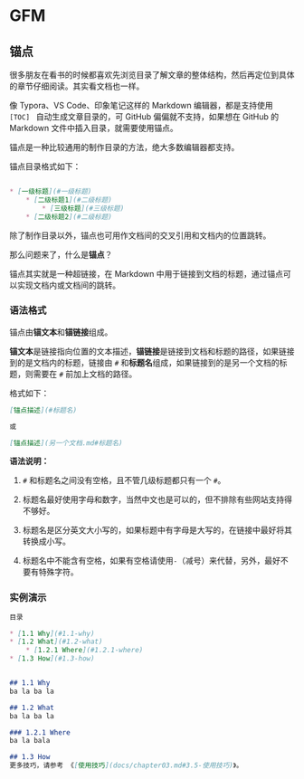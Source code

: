 # GFM

## 锚点

很多朋友在看书的时候都喜欢先浏览目录了解文章的整体结构，然后再定位到具体的章节仔细阅读。其实看文档也一样。

像 Typora、VS Code、印象笔记这样的 Markdown 编辑器，都是支持使用 `[TOC] ` 自动生成文章目录的，可 GitHub 偏偏就不支持，如果想在 GitHub 的 Markdown 文件中插入目录，就需要使用锚点。

锚点是一种比较通用的制作目录的方法，绝大多数编辑器都支持。

锚点目录格式如下：

```markdown

* [一级标题](#一级标题)
    * [二级标题1](#二级标题)
        * [三级标题](#三级标题)
    * [二级标题2](#二级标题) 
```

除了制作目录以外，锚点也可用作文档间的交叉引用和文档内的位置跳转。

那么问题来了，什么是**锚点**？

锚点其实就是一种超链接，在 Markdown 中用于链接到文档的标题，通过锚点可以实现文档内或文档间的跳转。

### 语法格式

锚点由**锚文本**和**锚链接**组成。

**锚文本**是链接指向位置的文本描述，**锚链接**是链接到文档和标题的路径，如果链接到的是文档内的标题，链接由 `#` 和**标题名**组成，如果链接到的是另一个文档的标题，则需要在 `#` 前加上文档的路径。

格式如下：

```markdown
[锚点描述](#标题名)

或

[锚点描述](另一个文档.md#标题名)
```

**语法说明：**

1. `#` 和标题名之间没有空格，且不管几级标题都只有一个 `#`。
2. 标题名最好使用字母和数字，当然中文也是可以的，但不排除有些网站支持得不够好。

2. 标题名是区分英文大小写的，如果标题中有字母是大写的，在链接中最好将其转换成小写。 

3. 标题名中不能含有空格，如果有空格请使用`-`（减号）来代替，另外，最好不要有特殊字符。 

### 实例演示

```markdown
目录

* [1.1 Why](#1.1-why) 
* [1.2 What](#1.2-what)
	* [1.2.1 Where](#1.2.1-where)
* [1.3 How](#1.3-how)


## 1.1 Why 
ba la ba la

## 1.2 What
ba la ba la

### 1.2.1 Where
ba la bala

## 1.3 How
更多技巧，请参考 《[使用技巧](docs/chapter03.md#3.5-使用技巧)》。
```

